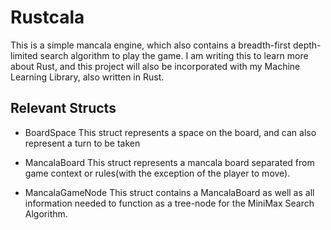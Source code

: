 # Rustcala

This is a simple mancala engine, which also contains a breadth-first depth-limited search algorithm to play the game. I am writing this to learn more about Rust, and this project will also be incorporated with my Machine Learning Library, also written in Rust.

## Relevant Structs
 - BoardSpace 
    This struct represents a space on the board, and can also represent a turn to be taken

 - MancalaBoard
    This struct represents a mancala board separated from game context or rules(with the exception of the player to move).

 - MancalaGameNode 
    This struct contains a MancalaBoard as well as all information needed to function as a tree-node for the MiniMax Search Algorithm.
